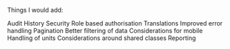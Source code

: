 Things I would add:

Audit History
Security
Role based authorisation
Translations
Improved error handling
Pagination
Better filtering of data
Considerations for mobile
Handling of units
Considerations around shared classes
Reporting